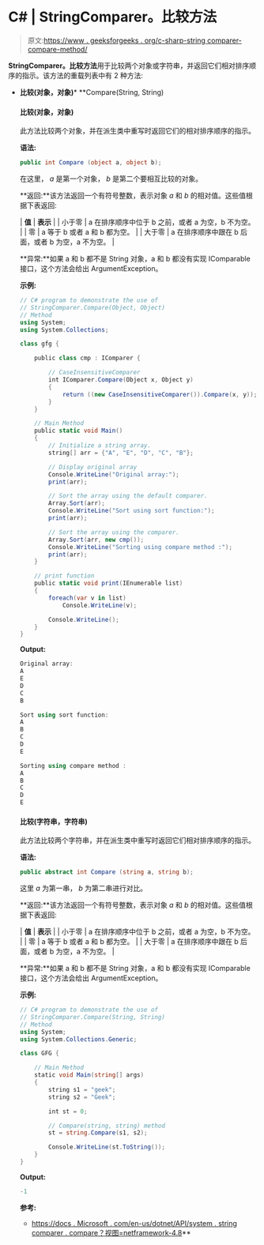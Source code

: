 # C# | StringComparer。比较方法

> 原文:[https://www . geeksforgeeks . org/c-sharp-string comparer-compare-method/](https://www.geeksforgeeks.org/c-sharp-stringcomparer-compare-method/)

**StringComparer。比较方法**用于比较两个对象或字符串，并返回它们相对排序顺序的指示。该方法的重载列表中有 2 种方法:

*   **比较(对象，对象)***   **Compare(String, String)

    #### 比较(对象，对象)

    此方法比较两个对象，并在派生类中重写时返回它们的相对排序顺序的指示。

    **语法:**

    ```cs
    public int Compare (object a, object b);
    ```

    在这里， *a* 是第一个对象， *b* 是第二个要相互比较的对象。

    **返回:**该方法返回一个有符号整数，表示对象 *a* 和 *b* 的相对值。这些值根据下表返回:

    | **值** | **表示** |
    | 小于零 | a 在排序顺序中位于 b 之前，或者 a 为空，b 不为空。 |
    | 零 | a 等于 b 或者 a 和 b 都为空。 |
    | 大于零 | a 在排序顺序中跟在 b 后面，或者 b 为空，a 不为空。 |

    **异常:**如果 a 和 b 都不是 String 对象，a 和 b 都没有实现 IComparable 接口，这个方法会给出 ArgumentException。

    **示例:**

    ```cs
    // C# program to demonstrate the use of
    // StringComparer.Compare(Object, Object)
    // Method
    using System;
    using System.Collections;

    class gfg {

        public class cmp : IComparer {

            // CaseInsensitiveComparer
            int IComparer.Compare(Object x, Object y)
            {
                return ((new CaseInsensitiveComparer()).Compare(x, y));
            }
        }

        // Main Method
        public static void Main()
        {
            // Initialize a string array.
            string[] arr = {"A", "E", "D", "C", "B"};

            // Display original array
            Console.WriteLine("Original array:");
            print(arr);

            // Sort the array using the default comparer.
            Array.Sort(arr);
            Console.WriteLine("Sort using sort function:");
            print(arr);

            // Sort the array using the comparer.
            Array.Sort(arr, new cmp());
            Console.WriteLine("Sorting using compare method :");
            print(arr);
        }

        // print function
        public static void print(IEnumerable list)
        {
            foreach(var v in list)
                Console.WriteLine(v);

            Console.WriteLine();
        }
    }
    ```

    **Output:**

    ```cs
    Original array:
    A
    E
    D
    C
    B

    Sort using sort function:
    A
    B
    C
    D
    E

    Sorting using compare method :
    A
    B
    C
    D
    E

    ```

    #### 比较(字符串，字符串)

    此方法比较两个字符串，并在派生类中重写时返回它们相对排序顺序的指示。

    **语法:**

    ```cs
    public abstract int Compare (string a, string b);
    ```

    这里 *a* 为第一串， *b* 为第二串进行对比。

    **返回:**该方法返回一个有符号整数，表示对象 *a* 和 *b* 的相对值。这些值根据下表返回:

    | **值** | **表示** |
    | 小于零 | a 在排序顺序中位于 b 之前，或者 a 为空，b 不为空。 |
    | 零 | a 等于 b 或者 a 和 b 都为空。 |
    | 大于零 | a 在排序顺序中跟在 b 后面，或者 b 为空，a 不为空。 |

    **异常:**如果 a 和 b 都不是 String 对象，a 和 b 都没有实现 IComparable 接口，这个方法会给出 ArgumentException。

    **示例:**

    ```cs
    // C# program to demonstrate the use of 
    // StringComparer.Compare(String, String)
    // Method
    using System;
    using System.Collections.Generic;

    class GFG {

        // Main Method
        static void Main(string[] args)
        {
            string s1 = "geek";
            string s2 = "Geek";

            int st = 0;

            // Compare(string, string) method
            st = string.Compare(s1, s2);

            Console.WriteLine(st.ToString());
        }
    }
    ```

    **Output:**

    ```cs
    -1

    ```

    **参考:**

    *   [https://docs . Microsoft . com/en-us/dotnet/API/system . string comparer . compare？视图=netframework-4.8](https://docs.microsoft.com/en-us/dotnet/api/system.stringcomparer.compare?view=netframework-4.8)**